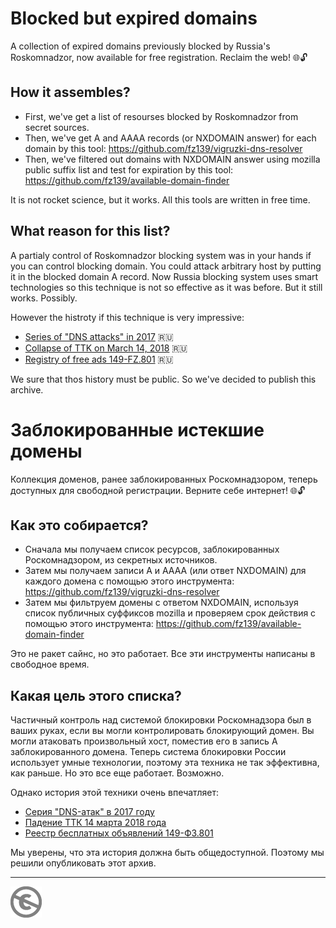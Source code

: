 # Blocked but expired domains

A collection of expired domains previously blocked by Russia's Roskomnadzor, now available for free registration. Reclaim the web! 🌐🔓

## How it assembles?

* First, we've get a list of resourses blocked by Roskomnadzor from secret sources.
* Then, we've get A and AAAA records (or NXDOMAIN answer) for each domain by this tool: https://github.com/fz139/vigruzki-dns-resolver
* Then, we've filtered out domains with NXDOMAIN answer using mozilla public suffix list and test for expiration by this tool: https://github.com/fz139/available-domain-finder

It is not rocket science, but it works. All this tools are written in free time. 

## What reason for this list?

A partialy control of Roskomnadzor blocking system was in your hands if you can control blocking domain. You could attack arbitrary host by putting it in the blocked domain A record. Now Russia blocking system uses smart technologies so this technique is not so effective as it was before. But it still works. Possibly.

However the histroty if this technique is very impressive:
* [Series of "DNS attacks" in 2017](https://usher2.club/articles/dns-attack-2017/) :ru:
* [Collapse of TTK on March 14, 2018](https://usher2.club/articles/ttk-strike/) :ru:
* [Registry of free ads 149-FZ.801](https://usher2.club/articles/msg-digitalresistance/) :ru:

We sure that thos history must be public. So we've decided to publish this archive.

# Заблокированные истекшие домены

Коллекция доменов, ранее заблокированных Роскомнадзором, теперь доступных для свободной регистрации. Верните себе интернет! 🌐🔓

## Как это собирается?

* Сначала мы получаем список ресурсов, заблокированных Роскомнадзором, из секретных источников.
* Затем мы получаем записи A и AAAA (или ответ NXDOMAIN) для каждого домена с помощью этого инструмента: https://github.com/fz139/vigruzki-dns-resolver
* Затем мы фильтруем домены с ответом NXDOMAIN, используя список публичных суффиксов mozilla и проверяем срок действия с помощью этого инструмента: https://github.com/fz139/available-domain-finder

Это не ракет сайнс, но это работает. Все эти инструменты написаны в свободное время. 

## Какая цель этого списка?

Частичный контроль над системой блокировки Роскомнадзора был в ваших руках, если вы могли контролировать блокирующий домен. Вы могли атаковать произвольный хост, поместив его в запись A заблокированного домена. Теперь система блокировки России использует умные технологии, поэтому эта техника не так эффективна, как раньше. Но это все еще работает. Возможно.

Однако история этой техники очень впечатляет:
* [Серия "DNS-атак" в 2017 году](https://usher2.club/articles/dns-attack-2017/)
* [Падение ТТК 14 марта 2018 года](https://usher2.club/articles/ttk-strike/)
* [Реестр бесплатных объявлений 149-ФЗ.801](https://usher2.club/articles/msg-digitalresistance/)

Мы уверены, что эта история должна быть общедоступной. Поэтому мы решили опубликовать этот архив.

---
[![UNLICENSE](noc.png)](UNLICENSE)

